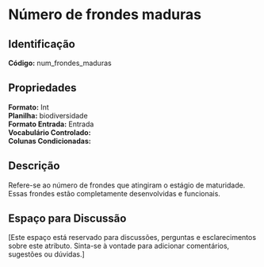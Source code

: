 # Número de frondes maduras

## Identificação
**Código:** num_frondes_maduras

## Propriedades
**Formato:** Int  
**Planilha:** biodiversidade  
**Formato Entrada:** Entrada  
**Vocabulário Controlado:**   
**Colunas Condicionadas:**   

## Descrição
Refere-se ao número de frondes que atingiram o estágio de maturidade. Essas frondes estão completamente desenvolvidas e funcionais.

## Espaço para Discussão
[Este espaço está reservado para discussões, perguntas e esclarecimentos sobre este atributo. Sinta-se à vontade para adicionar comentários, sugestões ou dúvidas.]
